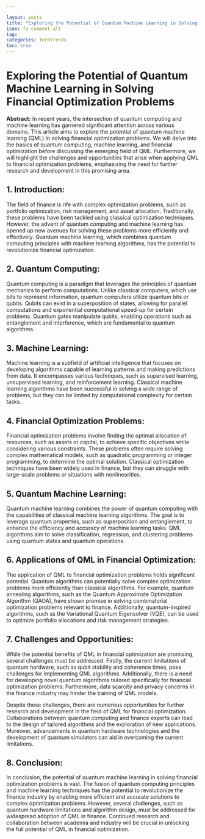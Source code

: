 ```yaml
---

layout: posts
title: "Exploring the Potential of Quantum Machine Learning in Solving Financial Optimization Problems"
icon: fa-comment-alt
tag:      
categories: TechTrends
toc: true
---
```




# Exploring the Potential of Quantum Machine Learning in Solving Financial Optimization Problems

**Abstract:**
In recent years, the intersection of quantum computing and machine learning has garnered significant attention across various domains. This article aims to explore the potential of quantum machine learning (QML) in solving financial optimization problems. We will delve into the basics of quantum computing, machine learning, and financial optimization before discussing the emerging field of QML. Furthermore, we will highlight the challenges and opportunities that arise when applying QML to financial optimization problems, emphasizing the need for further research and development in this promising area.

## 1. Introduction:
The field of finance is rife with complex optimization problems, such as portfolio optimization, risk management, and asset allocation. Traditionally, these problems have been tackled using classical optimization techniques. However, the advent of quantum computing and machine learning has opened up new avenues for solving these problems more efficiently and effectively. Quantum machine learning, which combines quantum computing principles with machine learning algorithms, has the potential to revolutionize financial optimization.

## 2. Quantum Computing:
Quantum computing is a paradigm that leverages the principles of quantum mechanics to perform computations. Unlike classical computers, which use bits to represent information, quantum computers utilize quantum bits or qubits. Qubits can exist in a superposition of states, allowing for parallel computations and exponential computational speed-up for certain problems. Quantum gates manipulate qubits, enabling operations such as entanglement and interference, which are fundamental to quantum algorithms.

## 3. Machine Learning:
Machine learning is a subfield of artificial intelligence that focuses on developing algorithms capable of learning patterns and making predictions from data. It encompasses various techniques, such as supervised learning, unsupervised learning, and reinforcement learning. Classical machine learning algorithms have been successful in solving a wide range of problems, but they can be limited by computational complexity for certain tasks.

## 4. Financial Optimization Problems:
Financial optimization problems involve finding the optimal allocation of resources, such as assets or capital, to achieve specific objectives while considering various constraints. These problems often require solving complex mathematical models, such as quadratic programming or integer programming, to determine the optimal solution. Classical optimization techniques have been widely used in finance, but they can struggle with large-scale problems or situations with nonlinearities.

## 5. Quantum Machine Learning:
Quantum machine learning combines the power of quantum computing with the capabilities of classical machine learning algorithms. The goal is to leverage quantum properties, such as superposition and entanglement, to enhance the efficiency and accuracy of machine learning tasks. QML algorithms aim to solve classification, regression, and clustering problems using quantum states and quantum operations.

## 6. Applications of QML in Financial Optimization:
The application of QML to financial optimization problems holds significant potential. Quantum algorithms can potentially solve complex optimization problems more efficiently than classical algorithms. For example, quantum annealing algorithms, such as the Quantum Approximate Optimization Algorithm (QAOA), have shown promise in solving combinatorial optimization problems relevant to finance. Additionally, quantum-inspired algorithms, such as the Variational Quantum Eigensolver (VQE), can be used to optimize portfolio allocations and risk management strategies.

## 7. Challenges and Opportunities:
While the potential benefits of QML in financial optimization are promising, several challenges must be addressed. Firstly, the current limitations of quantum hardware, such as qubit stability and coherence times, pose challenges for implementing QML algorithms. Additionally, there is a need for developing novel quantum algorithms tailored specifically for financial optimization problems. Furthermore, data scarcity and privacy concerns in the finance industry may hinder the training of QML models.

Despite these challenges, there are numerous opportunities for further research and development in the field of QML for financial optimization. Collaborations between quantum computing and finance experts can lead to the design of tailored algorithms and the exploration of new applications. Moreover, advancements in quantum hardware technologies and the development of quantum simulators can aid in overcoming the current limitations.

## 8. Conclusion:
In conclusion, the potential of quantum machine learning in solving financial optimization problems is vast. The fusion of quantum computing principles and machine learning techniques has the potential to revolutionize the finance industry by enabling more efficient and accurate solutions to complex optimization problems. However, several challenges, such as quantum hardware limitations and algorithm design, must be addressed for widespread adoption of QML in finance. Continued research and collaboration between academia and industry will be crucial in unlocking the full potential of QML in financial optimization.